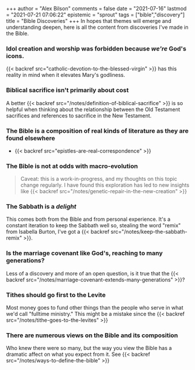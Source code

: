 +++
author = "Alex Bilson"
comments = false
date = "2021-07-16"
lastmod = "2021-07-21 07:06:22"
epistemic = "sprout"
tags = ["bible","discovery"]
title = "Bible Discoveries"
+++
In hopes that themes will emerge and understanding deepen, here is all the content from discoveries I've made in the Bible.

### Idol creation and worship was forbidden because _we're_ God's icons.

{{< backref src="catholic-devotion-to-the-blessed-virgin" >}} has this reality in mind when it elevates Mary's godliness.

### Biblical sacrifice isn't primarily about cost

A better {{< backref src="/notes/definition-of-biblical-sacrifice" >}} is so helpful when thinking about the relationship between the Old Testament sacrifices and references to sacrifice in the New Testament.

### The Bible is a composition of real kinds of literature as they are found elsewhere

- {{< backref src="epistles-are-real-correspondence" >}}

### The Bible is not at odds with macro-evolution

> Caveat: this is a work-in-progress, and my thoughts on this topic change regularly. I have found this exploration has led to new insights like {{< backref src="/notes/genetic-repair-in-the-new-creation" >}}

### The Sabbath is a _delight_

This comes both from the Bible and from personal experience. It's a constant iteration to keep the Sabbath well so, stealing the word "remix" from Isabella Burton, I've got a {{< backref src="/notes/keep-the-sabbath-remix" >}}.

### Is the marriage covenant like God's, reaching to many generations?

Less of a discovery and more of an open question, is it true that the {{< backref src="/notes/marriage-covenant-extends-many-generations" >}}?

### Tithes should go first to the Levite

Most money goes to fund other things than the people who serve in what we'd call "fulltime ministry." This might be a mistake since the {{< backref src="/notes/tithe-goes-to-the-levites" >}}

### There are numerous views on the Bible and its composition

Who knew there were so many, but the way you view the Bible has a dramatic affect on what you expect from it. See {{< backref src="/notes/ways-to-define-the-bible" >}}
